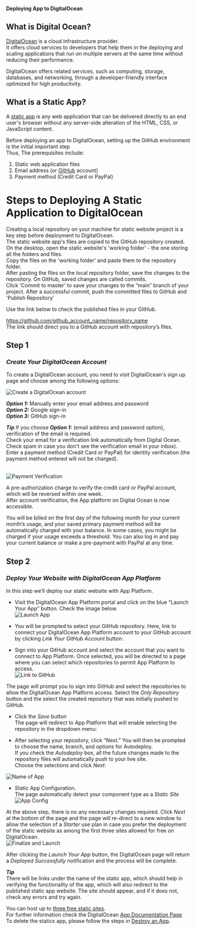 **Deploying App to DigitalOcean** <br>

## What is Digital Ocean?
[DigitalOcean](https://www.digitalocean.com/) is a cloud infrastructure provider. <br>
It offers cloud services to developers that help them in the deploying and scaling applications that run on multiple servers at the same time without reducing their performance.<br>

DigitalOcean offers related services, such as computing, storage, databases, and networking, through a developer-friendly interface optimized for high productivity.<br>

## What is a Static App? <br>

A [static app](https://accella.net/knowledgebase/advice/whats-the-difference-between-a-dynamic-and-a-static-mobile-app/) is any web application that can be delivered directly to an end user's browser without any server-side alteration of the HTML, CSS, or JavaScript content.<br>

Before deploying an app to DigitalOcean, setting up the GitHub environment is the initial important step <br>
Thus, 
The prerequisites include:
1. Static web application files
2. Email address (or [GitHub](https://github.com/) account)
3. Payment method (Credit Card or PayPal) <br>

# Steps to Deploying A Static Application to DigitalOcean <br>

Creating a local repository on your machine for static website project is a key step before deployment to DigitalOcean.<br>
The static website app's files are copied to the GitHub repository created.<br>
On the desktop, open the static website's 'working folder' - the one storing all the folders and files.<br>
Copy the files on the 'working folder' and paste them to the repository folder.<br>
After pasting the files on the local repository folder, save the changes to the repository. On GitHub, saved changes are called commits.<br>
Click 'Commit to master' to save your changes to the “main” branch of your project.
After a successful commit, push the committed files to GitHub and 'Publish Repository'<br>

Use the link below to check the published files in your GitHub. <br>

https://github.com/github_account_name/repository_name <br>
The link should direct you to a GitHub account with repository’s files.<br>
## Step 1
### *Create Your DigitalOcean Account*

To create a DigitalOcean account, you need to visit DigitalOcean's sign up page and choose among the following options:<br>

<img src="./guides/DigitalOceanPNGs/signupscreen.png" alt="Create a DigitalOcean account"/><br>

***Option 1:*** Manually enter your email address and password <br>
***Option 2:*** Google sign-in <br>
***Option 3:*** GitHub sign-in <br>

***Tip***
If you choose ***Option 1:*** (email address and password option), verification of the email is required. <br>
Check your email for a verification link automatically from Digital Ocean.<br> 
Check spam in case you don't see the verification email in your inbox). <br>
Enter a payment method (Credit Card or PayPal) for identity verification (the payment method entered will not be charged). <br>

<br>
<img src="./guides/DigitalOceanPNGs/verifydigitalocean.png" alt="Payment Verification"/>
<br>

A pre-authorization charge to verify the credit card or PayPal account, which will be reversed within one week.<br>
After account verification, the App platform on Digital Ocean is now accessible.<br>

You will be billed on the first day of the following month for your current month’s usage, and your saved primary payment method will be automatically charged with your balance. 
In some cases, you might be charged if your usage exceeds a threshold. You can also log in and pay your current balance or make a pre-payment with PayPal at any time.<br>


## Step 2

### *Deploy Your Website with DigitalOcean App Platform*

In this step we’ll deploy our static website with App Platform. <br>

* Visit the DigitalOcean App Platform portal and click on the blue “Launch Your App” button. Check the image below.<br>
<img src="./guides/DigitalOceanPNGs/app-platform-home.png" alt="Launch App"/> <br>

* You will be prompted to select your GitHub repository.
Here, link to connect your DigitalOcean App Platform account to your GitHub account by clicking *Link Your GitHub Account* button:

* Sign into your GitHub account and select the account that you want to connect to App Platform. 
Once selected, you will be directed to a page where you can select which repositories to permit App Platform to access. <br>
<img src="./guides/DigitalOceanPNGs/link-new-app.png" alt="Link to GitHub"/><br>

The page will prompt you to sign into GitHub and select the repositories to allow the DigitalOcean App Platform access. Select the *Only Repository* button and the select the created repository that was initially pushed to GitHub.<br>

* Click the *Save* button <br>
The page will redirect to App Platform that will enable selecting the repository in the dropdown menu: <br>

* After selecting your repository, click “Next.” 
You will then be prompted to choose the name, branch, and options for Autodeploy. <br>
If you check the *Autodeploy* box, all the future changes made to the repository files will automatically push to your live site.<br>
Choose the selections and click *Next*: <br>

<img src="./guides/DigitalOceanPNGs/name-your-app.png" alt="Name of App"/><br>

* Static App Configuration.<br>
The page automatically detect your component type as a *Static Site* <br>
<img src="./guides/DigitalOceanPNGs/config-your-app.png" alt="App Config"/><br>

At the above step, there is no any necessary changes required. Click *Next* at the bottom of the page and the page will re-direct to a new window to allow the selection of a *Starter* use plan in case you prefer the deployment of the static website as among the first three sites allowed for free on DigitalOcean.<br>
<img src="./guides/DigitalOceanPNGs/finalize-and-launch.png" alt="Finalize and Launch"/><br>

After clicking the *Launch Your App* button, the DigitalOcean page will return a *Deployed Successfully* notification and the process will be complete. <br>

***Tip***<br>
There will be links under the name of the static app, which should help in verifying the functionality of the app, which will also redirect to the published static app website. The site should appear, and if it does not, check any errors and try again. <br>

 You can host up to [three free static sites](https://docs.digitalocean.com/products/app-platform/#free-and-professional-tiers). <br>
 For further information check the DigitalOcean [App Documentation Page](https://docs.digitalocean.com/products/app-platform/)<br>
 To delete the staticx app, please follow the steps in [Destroy an App](https://docs.digitalocean.com/products/app-platform/quickstart/#destroy-an-app).<br>


